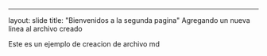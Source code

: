 
---
layout: slide
title: "Bienvenidos a la segunda pagina"
Agregando un nueva linea al archivo creado

Este es un ejemplo de creacion de archivo md

